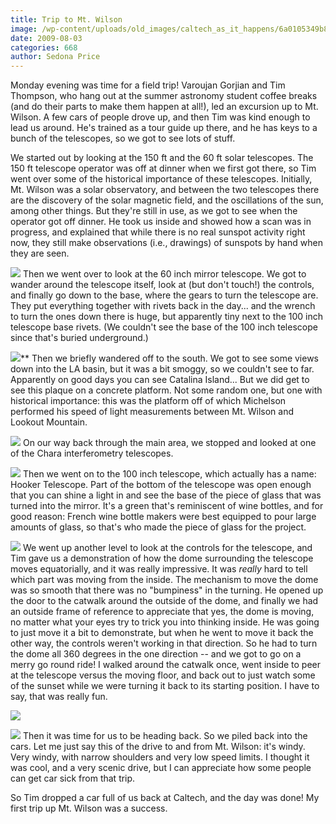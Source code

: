 ```yaml
---
title: Trip to Mt. Wilson
image: /wp-content/uploads/old_images/caltech_as_it_happens/6a0105349b8251970b0115724dba8c970b.jpg
date: 2009-08-03
categories: 668
author: Sedona Price
---
```



Monday evening was time for a field trip! Varoujan Gorjian and Tim Thompson, who hang out at the summer astronomy student coffee breaks (and do their parts to make them happen at all!), led an excursion up to Mt. Wilson. A few cars of people drove up, and then Tim was kind enough to lead us around. He's trained as a tour guide up there, and he has keys to a bunch of the telescopes, so we got to see lots of stuff.

We started out by looking at the 150 ft and the 60 ft solar telescopes. The 150 ft telescope operator was off at dinner when we first got there, so Tim went over some of the historical importance of these telescopes. Initially, Mt. Wilson was a solar observatory, and between the two telescopes there are the discovery of the solar magnetic field, and the oscillations of the sun, among other things. But they're still in use, as we got to see when the operator got off dinner. He took us inside and showed how a scan was in progress, and explained that while there is no real sunspot activity right now, they still make observations (i.e., drawings) of sunspots by hand when they are seen.


![](/old_images/caltech_as_it_happens/6a0105349b8251970b011571596f1f970c.jpg)
Then we went over to look at the 60 inch mirror telescope. We got to wander around the telescope itself, look at (but don't touch!) the controls, and finally go down to the base, where the gears to turn the telescope are. They put everything together with rivets back in the day... and the wrench to turn the ones down there is huge, but apparently tiny next to the 100 inch telescope base rivets. (We couldn't see the base of the 100 inch telescope since that's buried underground.)


![](/old_images/caltech_as_it_happens/6a0105349b8251970b0115724dbbac970b.jpg)**
Then we briefly wandered off to the south. We got to see some views down into the LA basin, but it was a bit smoggy, so we couldn't see to far. Apparently on good days you can see Catalina Island... But we did get to see this plaque on a concrete platform. Not some random one, but one with historical importance: this was the platform off of which Michelson performed his speed of light measurements between Mt. Wilson and Lookout Mountain.


![](/old_images/caltech_as_it_happens/6a0105349b8251970b011571597005970c.jpg)
On our way back through the main area, we stopped and looked at one of the Chara interferometry telescopes.


![](/old_images/caltech_as_it_happens/6a0105349b8251970b0115724dbcd6970b.jpg)
Then we went on to the 100 inch telescope, which actually has a name: Hooker Telescope. Part of the bottom of the telescope was open enough that you can shine a light in and see the base of the piece of glass that was turned into the mirror. It's a green that's reminiscent of wine bottles, and for good reason: French wine bottle makers were best equipped to pour large amounts of glass, so that's who made the piece of glass for the project.


![](/old_images/caltech_as_it_happens/6a0105349b8251970b01157159713b970c.jpg)
We went up another level to look at the controls for the telescope, and Tim gave us a demonstration of how the dome surrounding the telescope moves equatorially, and it was really impressive. It was *really* hard to tell which part was moving from the inside. The mechanism to move the dome was so smooth that there was no "bumpiness" in the turning. He opened up the door to the catwalk around the outside of the dome, and finally we had an outside frame of reference to appreciate that yes, the dome is moving, no matter what your eyes try to trick you into thinking inside. He was going to just move it a bit to demonstrate, but when he went to move it back the other way, the controls weren't working in that direction. So he had to turn the dome all 360 degrees in the one direction -- and we got to go on a merry go round ride! I walked around the catwalk once, went inside to peer at the telescope versus the moving floor, and back out to just watch some of the sunset while we were turning it back to its starting position. I have to say, that was really fun.


![](/old_images/caltech_as_it_happens/6a0105349b8251970b0115724dbdda970b.jpg)

![](/old_images/caltech_as_it_happens/6a0105349b8251970b0115724dbe54970b.jpg)
Then it was time for us to be heading back. So we piled back into the cars. Let me just say this of the drive to and from Mt. Wilson: it's windy. Very windy, with narrow shoulders and very low speed limits. I thought it was cool, and a very scenic drive, but I can appreciate how some people can get car sick from that trip.

So Tim dropped a car full of us back at Caltech, and the day was done! My first trip up Mt. Wilson was a success.

